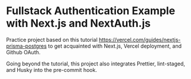 # Fullstack Authentication Example with Next.js and NextAuth.js

Practice project based on this tutorial https://vercel.com/guides/nextjs-prisma-postgres to get acquainted with Next.js, Vercel deployment, and Github OAuth.

Going beyond the tutorial, this project also integrates Prettier, lint-staged, and Husky into the pre-commit hook.
